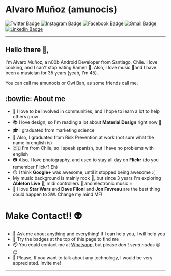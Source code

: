 # Alvaro Muñoz (amunocis)
[![Twitter Badge](https://img.shields.io/badge/-@amunocis-1ca0f1?style=flat-square&labelColor=1ca0f1&logo=twitter&logoColor=white&link=https://twitter.com/amunocis)](https://twitter.com/amunocis)
[![Instagram Badge](https://img.shields.io/badge/@amunocis-E4405F?style=flat-square&logo=instagram&logoColor=white&link=https://www.instagram.com/amunocis/)](https://www.instagram.com/amunocis/)
[![Facebook Badge ](https://img.shields.io/badge/Alvaro_Muñoz-1877F2?style=flat-square&logo=facebook&logoColor=white&link=https://www.facebook.com/amunocis)](https://www.facebook.com/amunocis)
[![Gmail Badge](https://img.shields.io/badge/-amunocis@gmail.com-c14438?style=flat-square&logo=Gmail&logoColor=white&link=mailto:amunocis@gmail.com)](mailto:amunocis@gmail.com)
[![Linkedin Badge](https://img.shields.io/badge/-Alvaro_Muñoz-blue?style=flat-square&logo=Linkedin&logoColor=white&link=https://www.linkedin.com/in/alvaromunozcisternas/)](https://www.linkedin.com/in/alvaromunozcisternas/)

---

## Hello there 👋,
I'm Alvaro Muñoz, a n00b Android Developer from Santiago, Chile. I love cooking, and I can't stop eating Ramen :ramen:. Also, I love music :guitar:and I have been a musician for 35 years (yeah, I'm 45).

You can call me amunocis or Owi Ban, as some friends call me.

## :bowtie: About me
- :busts_in_silhouette: I love to be involved in communities, and I hope to learn a lot to help others grow
- :books: I love design, so I'm reading a lot about **Material Design** right now :book:
- :mortar_board: I graduated from marketing science
- :construction_worker: Also, I graduated from Risk Prevention at work (not sure what the name in english is)
- :chile: I'm from Chile, so I speak spanish, but I have no problems with english
- :camera: Also, I love photography, and used to stay all day on **Flickr** (do you remember Flickr? Eh)
- :disappointed_relieved: I think **Google+** was awesome, until it stopped being awesome :(
- My music background is mainly rock :metal:, but since 3 years I'm exploring **Ableton Live** :musical_score:, midi controllers :musical_keyboard: and electronic music :notes:
- :space_invader: I love **Star Wars** and **Dave Filoni** and **Jon Favreau** are the best thing could happen to SW. Change my mind MF!

# Make Contact!! :alien:
- 💬 Ask me about anything and everything! If I can help you, I will help you
- :name_badge: Try the badges at the top of this page to find me
- 📫 You could contact me at [Whatsapp](https://wa.me/+56944376762), but please *don't send nudes* :wink: :wink:
- 💬 Please, If you want to talk about any technology, I would be very appreciated. Invite me!
---
